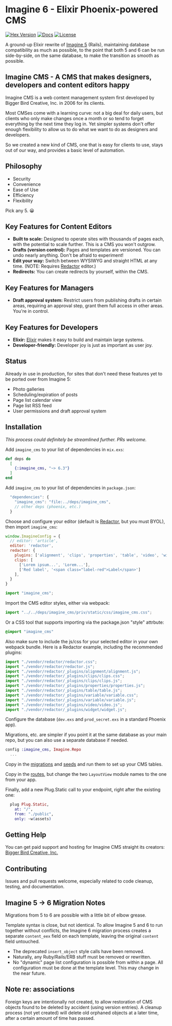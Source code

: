# Imagine 6 - Elixir Phoenix-powered CMS

[![Hex Version](https://img.shields.io/hexpm/v/imagine_cms.svg)](https://hex.pm/packages/imagine_cms)
[![Docs](https://img.shields.io/badge/docs-hexpm-blue.svg)](https://hexdocs.pm/imagine_cms)
[![License](https://img.shields.io/github/license/ImagineCMS/imagine_cms.svg)](https://github.com/ImagineCMS/imagine_cms/blob/main/LICENSE)

A ground-up Elixir rewrite of [Imagine 5](https://github.com/anamba/imagine_cms) (Rails), maintaining database compatibility as much as possible, to the point that both 5 and 6 can be run side-by-side, on the same database, to make the transition as smooth as possible.

## Imagine CMS - A CMS that makes designers, developers and content editors happy

Imagine CMS is a web content management system first developed by Bigger Bird Creative, Inc. in 2006 for its clients.

Most CMSes come with a learning curve: not a big deal for daily users, but clients who only make changes once a month or so tend to forget everything by the next time they log in. Yet simpler systems don't offer enough flexibility to allow us to do what we want to do as designers and developers.

So we created a new kind of CMS, one that is easy for clients to use, stays out of our way, and provides a basic level of automation.

## Philosophy

* Security
* Convenience
* Ease of Use
* Efficiency
* Flexibility

Pick any 5. 😀

## Key Features for Content Editors

* **Built to scale:** Designed to operate sites with thousands of pages each, with the potential to scale further. This is a CMS you won't outgrow.
* **Drafts (version control):** Pages and templates are versioned. You can undo nearly anything. Don't be afraid to experiment!
* **Edit your way:** Switch between WYSIWYG and straight HTML at any time. (NOTE: Requires [Redactor](https://imperavi.com/redactor) editor.)
* **Redirects:** You can create redirects by yourself, within the CMS.

## Key Features for Managers

* **Draft approval system:** Restrict users from publishing drafts in certain areas, requiring an approval step, grant them full access in other areas. You're in control.

## Key Features for Developers

* **Elixir:** [Elixir](https://elixir-lang.org/) makes it easy to build and maintain large systems.
* **Developer-friendly:** Developer joy is just as important as user joy.

## Status

Already in use in production, for sites that don't need these features yet to be ported over from Imagine 5:

* Photo galleries
* Scheduling/expiration of posts
* Page list calendar view
* Page list RSS feed
* User permissions and draft approval system

## Installation

*This process could definitely be streamlined further. PRs welcome.*

Add `imagine_cms` to your list of dependencies in `mix.exs`:

```elixir
def deps do
  [
    {:imagine_cms, "~> 6.3"}
  ]
end
```

Add `imagine_cms` to your list of dependencies in `package.json`:
```javascript
  "dependencies": {
    "imagine_cms": "file:../deps/imagine_cms",
    // other deps (phoenix, etc.)
  }
```

Choose and configure your editor (default is [Redactor](https://imperavi.com/redactor), but you must BYOL), then import `imagine_cms`:
```javascript
window.ImagineConfig = {
  // editor: 'article',
  editor: 'redactor',
  redactor: {
    plugins: ['alignment', 'clips', 'properties', 'table', 'video', 'widget'],
    clips: [
      ['Lorem ipsum...', 'Lorem...'],
      ['Red label', '<span class="label-red">Label</span>']
    ],
  }
}

import "imagine_cms";
```

Import the CMS editor styles, either via webpack:
```javascript
import "../../deps/imagine_cms/priv/static/css/imagine_cms.css";
```

Or a CSS tool that supports importing via the package.json "style" attrbute:
```css
@import "imagine_cms"
```

Also make sure to include the js/css for your selected editor in your own webpack bundle. Here is a Redactor example, including the recommended plugins:

```javascript
import "./vendor/redactor/redactor.css";
import "./vendor/redactor/redactor.js";
import "./vendor/redactor/_plugins/alignment/alignment.js";
import "./vendor/redactor/_plugins/clips/clips.css";
import "./vendor/redactor/_plugins/clips/clips.js";
import "./vendor/redactor/_plugins/properties/properties.js";
import "./vendor/redactor/_plugins/table/table.js";
import "./vendor/redactor/_plugins/variable/variable.css";
import "./vendor/redactor/_plugins/variable/variable.js";
import "./vendor/redactor/_plugins/video/video.js";
import "./vendor/redactor/_plugins/widget/widget.js";
```

Configure the database (`dev.exs` and `prod_secret.exs` in a standard Phoenix app).

Migrations, etc. are simpler if you point it at the same database as your main repo, but you can also use a separate database if needed.

```elixir
config :imagine_cms, Imagine.Repo
  ...
```

Copy in the [migrations](https://github.com/ImagineCMS/imagine_cms/tree/main/priv/repo/migrations) and [seeds](https://github.com/ImagineCMS/imagine_cms/blob/main/priv/repo/seeds.exs) and run them to set up your CMS tables.

Copy in the [routes](https://github.com/ImagineCMS/imagine_cms/blob/main/lib/imagine_web/router.ex), but change the two `LayoutView` module names to the one from your app.

Finally, add a new Plug.Static call to your endpoint, right after the existing one:

```elixir
  plug Plug.Static,
    at: "/",
    from: "./public",
    only: ~w(assets)
```

<!-- Documentation can be generated with [ExDoc](https://github.com/elixir-lang/ex_doc)
and published on [HexDocs](https://hexdocs.pm). Once published, the docs can
be found at [https://hexdocs.pm/imagine_cms](https://hexdocs.pm/imagine_cms). -->

## Getting Help

You can get paid support and hosting for Imagine CMS straight its creators: [Bigger Bird Creative, Inc.](https://biggerbird.com)

## Contributing

Issues and pull requests welcome, especially related to code cleanup, testing, and documentation.

## Imagine 5 -> 6 Migration Notes

Migrations from 5 to 6 are possible with a little bit of elbow grease.

Template syntax is close, but not identical. To allow Imagine 5 and 6 to run together without conflicts, the Imagine 6 migration process creates a separate `content_eex` field on each template, leaving the original `content` field untouched.

* The deprecated `insert_object` style calls have been removed.
* Naturally, any Ruby/Rails/ERB stuff must be removed or rewritten.
* No "dynamic" page list configuration is possible from within a page. All configuration must be done at the template level. This may change in the near future.

## Note re: associations

Foreign keys are intentionally not created, to allow restoration of CMS objects found to be deleted by accident (using version entries). A cleanup process (not yet created) will delete old orphaned objects at a later time, after a certain amount of time has passed.